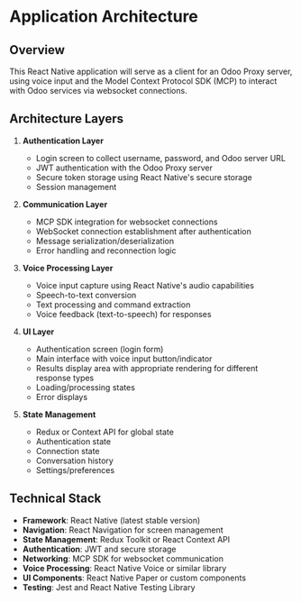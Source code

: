 # Application Architecture

## Overview
This React Native application will serve as a client for an Odoo Proxy server, using voice input and the Model Context Protocol SDK (MCP) to interact with Odoo services via websocket connections.

## Architecture Layers

1. **Authentication Layer**
   - Login screen to collect username, password, and Odoo server URL
   - JWT authentication with the Odoo Proxy server
   - Secure token storage using React Native's secure storage
   - Session management

2. **Communication Layer**
   - MCP SDK integration for websocket connections
   - WebSocket connection establishment after authentication
   - Message serialization/deserialization
   - Error handling and reconnection logic

3. **Voice Processing Layer**
   - Voice input capture using React Native's audio capabilities
   - Speech-to-text conversion
   - Text processing and command extraction
   - Voice feedback (text-to-speech) for responses

4. **UI Layer**
   - Authentication screen (login form)
   - Main interface with voice input button/indicator
   - Results display area with appropriate rendering for different response types
   - Loading/processing states
   - Error displays

5. **State Management**
   - Redux or Context API for global state
   - Authentication state
   - Connection state
   - Conversation history
   - Settings/preferences

## Technical Stack

- **Framework**: React Native (latest stable version)
- **Navigation**: React Navigation for screen management
- **State Management**: Redux Toolkit or React Context API
- **Authentication**: JWT and secure storage
- **Networking**: MCP SDK for websocket communication
- **Voice Processing**: React Native Voice or similar library
- **UI Components**: React Native Paper or custom components
- **Testing**: Jest and React Native Testing Library